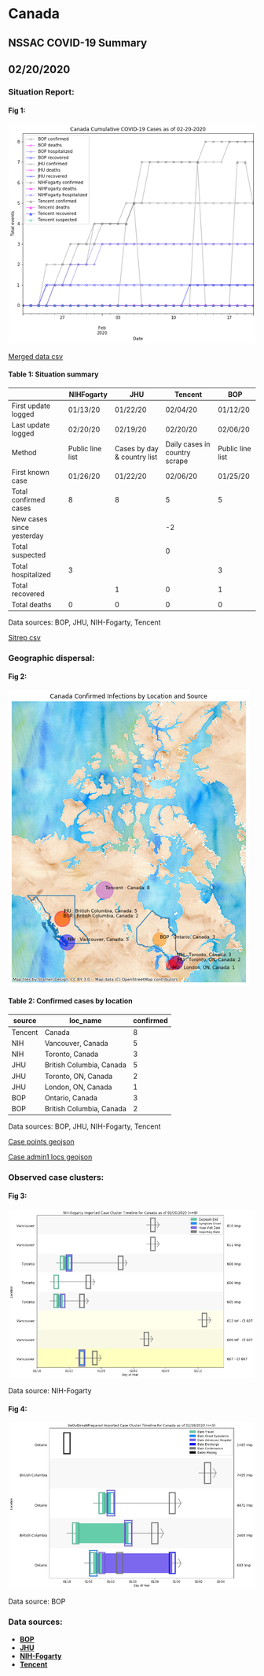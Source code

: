 # Canada
## NSSAC COVID-19 Summary
## 02/20/2020



### Situation Report:
#### Fig 1:
![Canada cases](../merged_histories/Canada_merged_histories.png)

[Merged data csv](https://github.com/SchlittDataSci/SchlittDataSci.github.io/blob/master/data/tables/Canada_merged_daily.csv)

#### Table 1: Situation summary


|                           | NIHFogarty       | JHU                         | Tencent                       | BOP              |
|---------------------------|------------------|-----------------------------|-------------------------------|------------------|
| First update logged       | 01/13/20         | 01/22/20                    | 02/04/20                      | 01/12/20         |
| Last update logged        | 02/20/20         | 02/19/20                    | 02/20/20                      | 02/06/20         |
| Method                    | Public line list | Cases by day & country list | Daily cases in country scrape | Public line list |
| First known case          | 01/26/20         | 01/22/20                    | 02/06/20                      | 01/25/20         |
| Total confirmed cases     | 8                | 8                           | 5                             | 5                |
| New cases since yesterday |                  |                             | -2                            |                  |
| Total suspected           |                  |                             | 0                             |                  |
| Total hospitalized        | 3                |                             |                               | 3                |
| Total recovered           |                  | 1                           | 0                             | 1                |
| Total deaths              | 0                | 0                           | 0                             | 0                |

Data sources: BOP, JHU, NIH-Fogarty, Tencent


[Sitrep csv](https://github.com/SchlittDataSci/SchlittDataSci.github.io/blob/master/data/tables/Canada_sitrep.csv)

### Geographic dispersal:
#### Fig 2:
![Canada mapped](../case_locs/Canada_case_locs.png)

#### Table 2: Confirmed cases by location


| source   | loc_name                 |   confirmed |
|----------|--------------------------|-------------|
| Tencent  | Canada                   |           8 |
| NIH      | Vancouver, Canada        |           5 |
| NIH      | Toronto, Canada          |           3 |
| JHU      | British Columbia, Canada |           5 |
| JHU      | Toronto, ON, Canada      |           2 |
| JHU      | London, ON, Canada       |           1 |
| BOP      | Ontario, Canada          |           3 |
| BOP      | British Columbia, Canada |           2 |

Data sources: BOP, JHU, NIH-Fogarty, Tencent


[Case points geojson](https://github.com/SchlittDataSci/SchlittDataSci.github.io/blob/master/data/shapes/Canada_case_locs.geojson)

[Case admin1 locs geojson](https://github.com/SchlittDataSci/SchlittDataSci.github.io/blob/master/data/shapes/Canada_admin1_locs.geojson)

### Observed case clusters:
#### Fig 3:
![Canada cases](../cluster_analysis/Canada_imported_cases_NIHFogarty.png)



Data source: NIH-Fogarty


#### Fig 4:
![Canada cases](../cluster_analysis/Canada_imported_cases_BOP.png)



Data source: BOP


### Data sources:
* **[BOP](https://github.com/beoutbreakprepared/nCoV2019)**
* **[JHU](https://github.com/CSSEGISandData/COVID-19)** 
* **[NIH-Fogarty](https://docs.google.com/spreadsheets/d/1jS24DjSPVWa4iuxuD4OAXrE3QeI8c9BC1hSlqr-NMiU/edit#gid=1187587451)** 
* **[Tencent](https://news.qq.com/zt2020/page/feiyan.htm)** 

<!-- Global site tag (gtag.js) - Google Analytics -->
<script async src="https://www.googletagmanager.com/gtag/js?id=UA-158816269-1"></script>
<script>
  window.dataLayer = window.dataLayer || [];
  function gtag(){dataLayer.push(arguments);}
  gtag('js', new Date());

  gtag('config', 'UA-158816269-1');
</script>